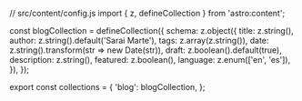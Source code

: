 // src/content/config.js
import { z, defineCollection } from 'astro:content';

const blogCollection = defineCollection({
  schema: z.object({
    title: z.string(),
    author: z.string().default('Sarai Marte'),
    tags: z.array(z.string()),
    date: z.string().transform(str => new Date(str)),
    draft: z.boolean().default(true),
    description: z.string(),
    featured: z.boolean(),
    language: z.enum(['en', 'es']),
  }),
});

export const collections = {
  'blog': blogCollection,
};

